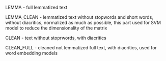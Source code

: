 
LEMMA - full lemmatized text 

LEMMA_CLEAN - lemmatized text without stopwords and short words, without diacritics, normalized as much as possible, this part used for SVM model to reduce the dimensionality of the matrix

CLEAN - text without stoprwords, with diacritics 

CLEAN_FULL - cleaned not lemmatized full text, with diacritics, used for word embedding models 
